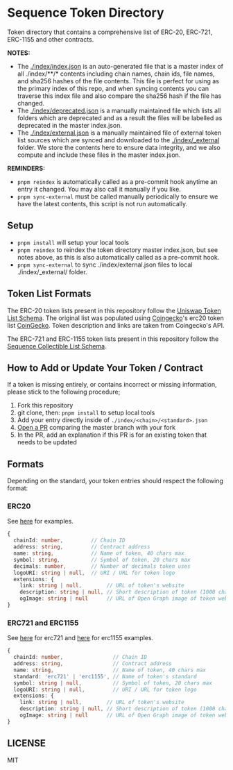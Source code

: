 Sequence Token Directory
========================

Token directory that contains a comprehensive list of ERC-20, ERC-721, ERC-1155 and other contracts.

**NOTES:**
* The [./index/index.json](./index/index.json) is an auto-generated file that is a master index of all ./index/**/* contents
including chain names, chain ids, file names, and sha256 hashes of the file contents. This file
is perfect for using as the primary index of this repo, and when syncing contents you can traverse this
index file and also compare the sha256 hash if the file has changed.
* The [./index/deprecated.json](./index/deprecated.json) is a manually maintained file which lists all folders which are deprecated
and as a result the files will be labelled as deprecated in the master index.json.
* The [./index/external.json](./index/external.json) is a manually maintained file of external token list sources which are synced
and downloaded to the [./index/_external](./index/_external) folder. We store the contents here to ensure data integrity,
and we also compute and include these files in the master index.json.

**REMINDERS:**
* `pnpm reindex` is automatically called as a pre-commit hook anytime an entry it changed. You may also
call it manually if you like.
* `pnpm sync-external` must be called manually periodically to ensure we have the latest contents, this
script is not run automatically.


## Setup 

* `pnpm install` will setup your local tools
* `pnpm reindex` to reindex the token directory master index.json, but see notes above, as this
is also automatically called as a pre-commit hook.
* `pnpm sync-external` to sync ./index/external.json files to local ./index/_external/ folder.

## Token List Formats

The ERC-20 token lists present in this repository follow the [Uniswap Token List Schema](https://github.com/Uniswap/token-lists). The original list was populated using [Coingecko](https://www.coingecko.com/en)'s erc20 token list [CoinGecko](https://tokens.coingecko.com/uniswap/all.json). Token description and links are taken from Coingecko's API.

The ERC-721 and ERC-1155 token lists present in this repository follow the [Sequence Collectible List Schema](https://github.com/0xsequence/collectible-lists). 


## How to Add or Update Your Token / Contract

If a token is missing entirely, or contains incorrect or missing information, please stick to the following procedure;

1. Fork this repository
2. git clone, then: `pnpm install` to setup local tools
3. Add your entry directly inside of `./index/<chain>/<standard>.json`
4. [Open a PR](https://github.com/0xsequence/token-directory/compare) comparing the master branch with your fork
5. In the PR, add an explanation if this PR is for an existing token that needs to be updated


## Formats

Depending on the standard, your token entries should respect the following format:

### ERC20

See [here](https://github.com/0xsequence/token-directory/blob/master/index/mainnet/erc20.json) for examples.

```typescript
{
  chainId: number,         // Chain ID 
  address: string,         // Contract address
  name: string,            // Name of token, 40 chars max
  symbol: string,          // Symbol of token, 20 chars max
  decimals: number,        // Number of decimals token uses
  logoURI: string | null,  // URI / URL for token logo 
  extensions: {
    link: string | null,        // URL of token's website
    description: string | null, // Short description of token (1000 chars max)
    ogImage: string | null      // URL of Open Graph image of token website 
}
```

### ERC721 and ERC1155

See [here](https://github.com/0xsequence/token-directory/blob/master/index/mainnet/erc721.json) for erc721 and [here](https://github.com/0xsequence/token-directory/blob/master/index/mainnet/erc1155.json) for erc1155 examples.

```typescript
{
  chainId: number,                // Chain ID 
  address: string,                // Contract address
  name: string,                   // Name of token, 40 chars max
  standard: 'erc721' | 'erc1155', // Name of token's standard 
  symbol: string | null,          // Symbol of token, 20 chars max
  logoURI: string | null,         // URI / URL for token logo
  extensions: {
    link: string | null,        // URL of token's website
    description: string | null, // Short description of token (1000 chars max)
    ogImage: string | null      // URL of Open Graph image of token website 
}
```

## LICENSE

MIT
